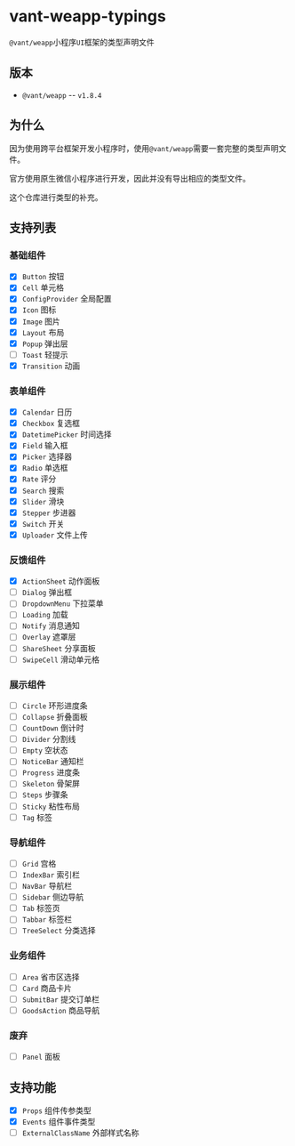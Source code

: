 # vant-weapp-typings

`@vant/weapp`小程序`UI`框架的类型声明文件

## 版本

- `@vant/weapp` -- `v1.8.4`

## 为什么

因为使用跨平台框架开发小程序时，使用`@vant/weapp`需要一套完整的类型声明文件。

官方使用原生微信小程序进行开发，因此并没有导出相应的类型文件。

这个仓库进行类型的补充。

## 支持列表

### 基础组件

- [x] `Button` 按钮
- [x] `Cell` 单元格
- [x] `ConfigProvider` 全局配置
- [x] `Icon` 图标
- [x] `Image` 图片
- [x] `Layout` 布局
- [x] `Popup` 弹出层
- [ ] `Toast` 轻提示
- [x] `Transition` 动画

### 表单组件

- [x] `Calendar` 日历
- [x] `Checkbox` 复选框
- [x] `DatetimePicker` 时间选择
- [x] `Field` 输入框
- [x] `Picker` 选择器
- [x] `Radio` 单选框
- [x] `Rate` 评分
- [x] `Search` 搜索
- [x] `Slider` 滑块
- [x] `Stepper` 步进器
- [x] `Switch` 开关
- [x] `Uploader` 文件上传

### 反馈组件

- [x] `ActionSheet` 动作面板
- [ ] `Dialog` 弹出框
- [ ] `DropdownMenu` 下拉菜单
- [ ] `Loading` 加载
- [ ] `Notify` 消息通知
- [ ] `Overlay` 遮罩层
- [ ] `ShareSheet` 分享面板
- [ ] `SwipeCell` 滑动单元格

### 展示组件
- [ ] `Circle` 环形进度条
- [ ] `Collapse` 折叠面板
- [ ] `CountDown` 倒计时
- [ ] `Divider` 分割线
- [ ] `Empty` 空状态
- [ ] `NoticeBar` 通知栏
- [ ] `Progress` 进度条
- [ ] `Skeleton` 骨架屏
- [ ] `Steps` 步骤条
- [ ] `Sticky` 粘性布局
- [ ] `Tag` 标签

### 导航组件
- [ ] `Grid` 宫格
- [ ] `IndexBar` 索引栏
- [ ] `NavBar` 导航栏
- [ ] `Sidebar` 侧边导航
- [ ] `Tab` 标签页
- [ ] `Tabbar` 标签栏
- [ ] `TreeSelect` 分类选择

### 业务组件
- [ ] `Area` 省市区选择
- [ ] `Card` 商品卡片
- [ ] `SubmitBar` 提交订单栏
- [ ] `GoodsAction` 商品导航

### 废弃
- [ ] `Panel` 面板

## 支持功能

- [x] `Props` 组件传参类型
- [x] `Events` 组件事件类型
- [ ] `ExternalClassName` 外部样式名称